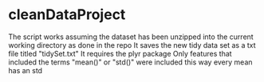 cleanDataProject
================
The script works assuming the dataset has been unzipped into the current working directory as done in the repo
It saves the new tidy data set as a txt file titled "tidySet.txt"
It requires the plyr package
Only features that included the terms "mean()" or "std()" were included
this way every mean has an std
